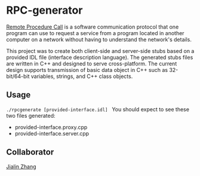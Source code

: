 # RPC-generator
[Remote Procedure Call](https://en.wikipedia.org/wiki/Remote_procedure_call) is a software communication protocol that one program can use to request a service from a program located in another computer on a network without having to understand the network's details.

This project was to create both client-side and server-side stubs based on a provided IDL file (interface description language). The generated stubs files are written in C++ and designed to serve cross-platform. The current design supports transmission of basic data object in C++ such as 32-bit/64-bit variables, strings, and C++ class objects.  

## Usage 
```./rpcgenerate [provided-interface.idl] ```
You should expect to see these two files generated: 
- provided-interface.proxy.cpp 
- provided-interface.server.cpp

## Collaborator
[Jialin Zhang](https://github.com/jiake3109)



